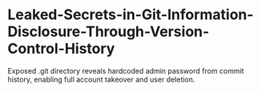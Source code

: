 # Leaked-Secrets-in-Git-Information-Disclosure-Through-Version-Control-History
Exposed .git directory reveals hardcoded admin password from commit history, enabling full account takeover and user deletion.
